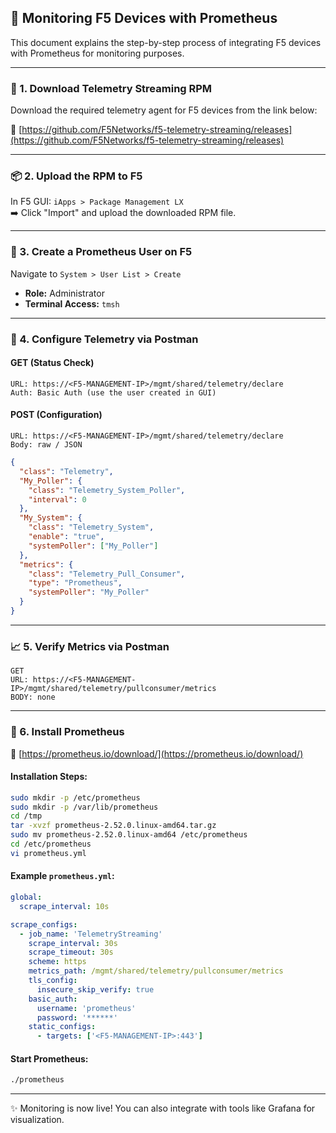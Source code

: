 ## 📡 Monitoring F5 Devices with Prometheus

This document explains the step-by-step process of integrating F5 devices with Prometheus for monitoring purposes.

---

### 🔧 1. Download Telemetry Streaming RPM

Download the required telemetry agent for F5 devices from the link below:

🔗 [https://github.com/F5Networks/f5-telemetry-streaming/releases](https://github.com/F5Networks/f5-telemetry-streaming/releases)

---

### 📦 2. Upload the RPM to F5

In F5 GUI: `iApps > Package Management LX`\
➡️ Click "Import" and upload the downloaded RPM file.

---

### 👤 3. Create a Prometheus User on F5

Navigate to `System > User List > Create`

- **Role:** Administrator
- **Terminal Access:** `tmsh`

---

### 🔐 4. Configure Telemetry via Postman

#### GET (Status Check)

```
URL: https://<F5-MANAGEMENT-IP>/mgmt/shared/telemetry/declare  
Auth: Basic Auth (use the user created in GUI)
```

#### POST (Configuration)

```
URL: https://<F5-MANAGEMENT-IP>/mgmt/shared/telemetry/declare  
Body: raw / JSON  
```

```json
{
  "class": "Telemetry",
  "My_Poller": {
    "class": "Telemetry_System_Poller",
    "interval": 0
  },
  "My_System": {
    "class": "Telemetry_System",
    "enable": "true",
    "systemPoller": ["My_Poller"]
  },
  "metrics": {
    "class": "Telemetry_Pull_Consumer",
    "type": "Prometheus",
    "systemPoller": "My_Poller"
  }
}
```

---

### 📈 5. Verify Metrics via Postman

```
GET
URL: https://<F5-MANAGEMENT-IP>/mgmt/shared/telemetry/pullconsumer/metrics  
BODY: none
```

---

### 🚀 6. Install Prometheus

🔗 [https://prometheus.io/download/](https://prometheus.io/download/)

#### Installation Steps:

```bash
sudo mkdir -p /etc/prometheus
sudo mkdir -p /var/lib/prometheus
cd /tmp
tar -xvzf prometheus-2.52.0.linux-amd64.tar.gz
sudo mv prometheus-2.52.0.linux-amd64 /etc/prometheus
cd /etc/prometheus
vi prometheus.yml
```

#### Example `prometheus.yml`:

```yaml
global:
  scrape_interval: 10s

scrape_configs:
  - job_name: 'TelemetryStreaming'
    scrape_interval: 30s
    scrape_timeout: 30s
    scheme: https
    metrics_path: /mgmt/shared/telemetry/pullconsumer/metrics
    tls_config:
      insecure_skip_verify: true
    basic_auth:
      username: 'prometheus'
      password: '******'
    static_configs:
      - targets: ['<F5-MANAGEMENT-IP>:443']
```

#### Start Prometheus:

```bash
./prometheus
```

---

✨ Monitoring is now live! You can also integrate with tools like Grafana for visualization.

